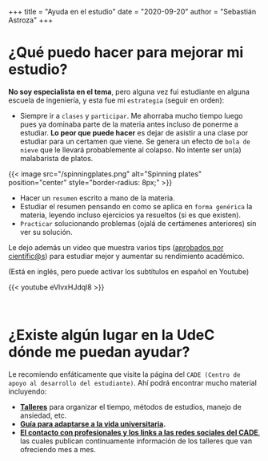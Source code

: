 +++
title = "Ayuda en el estudio"
date = "2020-09-20"
author = "Sebastián Astroza"
+++

# ¿Qué puedo hacer para mejorar mi estudio?

**No soy especialista en el tema**, pero alguna vez fui estudiante en alguna escuela de ingeniería, y esta fue mi `estrategia` (seguir en orden):

- Siempre ir a `clases` y `participar`. Me ahorraba mucho tiempo luego pues ya dominaba parte de la materia antes incluso de ponerme a estudiar. **Lo peor que puede hacer** es dejar de asistir a una clase por estudiar para un certamen que viene. Se genera un efecto de `bola de nieve` que le llevará probablemente al colapso. No intente ser un(a) malabarista de platos.

{{< image src="/spinningplates.png" alt="Spinning plates" position="center" style="border-radius: 8px;" >}}

- Hacer un `resumen` escrito a mano de la materia.
- Estudiar el resumen pensando en como se aplica en `forma genérica` la materia, leyendo incluso ejercicios ya resueltos (si es que existen).
- `Practicar` solucionando problemas (ojalá de certámenes anteriores) sin ver su solución.

Le dejo además un video que muestra varios tips ([aprobados por científic@s](/science.gif)) para estudiar mejor y aumentar su rendimiento académico.

(Está en inglés, pero puede activar los subtítulos en español en Youtube)

{{< youtube eVlvxHJdql8 >}}

&nbsp;    

# ¿Existe algún lugar en la UdeC dónde me puedan ayudar?

Le recomiendo enfáticamente que visite la página del `CADE (Centro de apoyo al desarrollo del estudiante)`. Ahí podrá encontrar mucho material incluyendo:

- **[Talleres](http://cade.udec.cl/apoyo-psicoeducativo/talleres/)** para organizar el tiempo, métodos de estudios, manejo de ansiedad, etc.
- **[Guía para adaptarse a la vida universitaria](http://cade.udec.cl/apoyo-psicoeducativo/adaptacion-a-la-vida-universitaria/).**
- **[El contacto con profesionales y los links a las redes sociales del CADE](http://cade.udec.cl/contacto/)**, las cuales publican continuamente información de los talleres que van ofreciendo mes a mes.